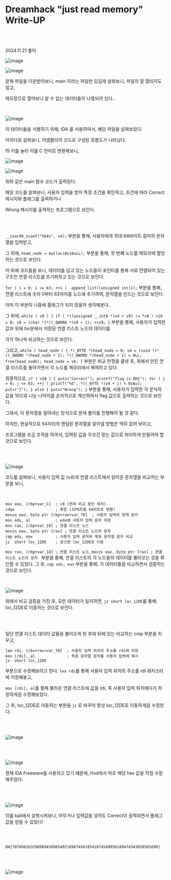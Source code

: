 <!DOCTYPE html>
<html>
<head>
    <link rel="stylesheet" type="text/css" href="style.css">
</head>
<body>
    <h1> Dreamhack "just read memory"  Write-UP</h1>
</body>
<br>
<br>
</html>

2024.11.21 풀이


![image](https://github.com/user-attachments/assets/00f89d3c-bcf7-4c2d-af6e-03aa526f8c3e)

![image](https://github.com/user-attachments/assets/5e8f2a72-b6a6-4749-b47b-0cee0e94a811)

문제 파일을 다운받아보니, main 이라는 파일만 있길래 살펴보니, 파일이 잘 열리지도 않고, 

메모장으로 열어보니 알 수 없는 데이터들이 나열되어 있다..
<br>

</br> 

![image](https://github.com/user-attachments/assets/0383f826-c6c5-4ead-95f8-9328d3a34ce2)

이 데이터들을 식별하기 위해, IDA 를 사용하여서, 해당 파일을 살펴보았다. 

아이다로 살펴보니, 어셈블리어 코드로 구성된 흐름도가 나타났다. 

f5 키를 눌러 이를 C 언어로 변환해보니,

![image](https://github.com/user-attachments/assets/dd0ab002-b96a-47d6-96ce-f37a1d8d3328)

![image](https://github.com/user-attachments/assets/6d42d02b-a157-4722-aa08-c613fdf09a95)

위와 같은 main 함수 코드가 출력된다. 

해당 코드를 살펴보니, 사용자 입력을 받아 특정 조건을 확인하고, 조건에 따라 Correct 메시지와 플래그를 출력하거나

Wrong 메시지를 출력하는 프로그램으로 보인다. 

<br>

</br> 

`__isoc99_scanf("%64s", v4);` 부분을 통해, 사용자에게 최대 64바이트 길이의 문자열을 입력받고, 

그 뒤에, `head_node = malloc(0x10uLL);` 부분을 통해, 첫 번쨰 노드를 메모리에 할당하는 것으로 보인다. 

이 뒤에 코드들을 보니, 데이터를 담고 있는 노드들이 포인터를 통해 서로 연결되어 있는 구조인 연결 리스트를 
초기화하고 있는 것으로 보인다.

`for ( i = 0; i <= 63; ++i ) 
    append_list((unsigned int)i);` 부분을 통해, 연결 리스트에 숫자 0부터 63까지를 노드에 추가하여, 문자열을 만드는 것으로 보인다. 
    
    
  아마 이 부분이 나중에 플래그가 되지 않을까 생각해본다.. 

  그 뒤에, `while ( v8 )
{
    if ( *((unsigned __int8 *)v4 + v9) != *v8 )
        v10 = 0;
    v8 = (char *)*((_QWORD *)v8 + 1);
    ++v9;
}` 부분을 통해, 사용자가 입력한 값과 위에 for문에서 저장된 연결 리스트 노드의 데이터를 

각각 하나씩 비교하는 것으로 보인다.

그리고, `while ( head_node )
{
    *(_BYTE *)head_node = 0;
    v6 = (void *)*((_QWORD *)head_node + 1);
    *((_QWORD *)head_node + 1) = 0LL;
    free(head_node);
    head_node = v6;
}` 부분은 비교 판정을 끝낸 후, 위에서 만든 연결 리스트를 돌아가면서 각 노드를 메모리에서 해제하고 있다. 

최종적으로, `if ( v10 )
{
    puts("Correct");
    printf("flag is DH{");
    for ( j = 0; j <= 63; ++j )
        printf("%d", *((_BYTE *)v4 + j) % 0xAu);
    puts("}");
}
else
{
    puts("Wrong");
}` 부분을 통해, 사용자가 입력한 각 문자의 값을 10으로 나눈 나머지를 순차적으로 계산하여서 flag 값으로 출력하는 것으로 보인다.

그래서, 이 문자열을 알아내는 방식으로 문제 풀이를 진행해야 될 것 같다.

하지만, 현실적으로 64자리의 랜덤된 문자열을 알아낼 방법은 딱히 없어 보이고, 

프로그램을 조금 조작을 하여서, 입력된 값을 무조건 맞는 값으로 처리하게 만들어야 할 것으로 보인다.  

<br>

</br> 

![image](https://github.com/user-attachments/assets/e7d165fe-d344-4f6a-b58c-dca6ab528b71)

코드를 살펴보니, 사용자 입력 값 (v4)과 연결 리스트에서 읽어온 문자열을 비교하는 부분을 보니, 
<br>

</br> 

```
mov eax, [rbp+var_C]  ; v9 (현재 비교 중인 위치)
cdqe                  ; 확장 (32비트를 64비트로 변환)
movzx eax, byte ptr [rbp+rax+var_70]  ; 사용자 입력의 현재 문자
mov edx, al           ; edx에 사용자 입력 문자 저장
mov rax, [rbp+var_18] ; 연결 리스트 노드
movzx eax, byte ptr [rax] ; 연결 리스트 노드의 문자
cmp edx, eax          ; 사용자 입력 문자와 목표 문자열 문자 비교
jz  short loc_12DE    ; 같으면 loc_12DE로 이동

```

`mov rax, [rbp+var_18] ; 연결 리스트 노드`, `movzx eax, byte ptr [rax] ; 연결 리스트 노드의 문자
` 부분을 통해, 연결 리스트의 각 노드들의 데이터를 불러오는 것을 확인할 수 있었다.
그 후, `cmp edx, eax` 부분을 통해, 각 데이터들을 비교하면서 검증하는 것으로 보인다.
<br>

</br> 

![image](https://github.com/user-attachments/assets/6c22a74b-f2ca-43b6-b8dd-a8d0700fad97)

위에서 비교 검증을 거친 후, 모든 데이터가 일치하면, `jz short loc_12DE`를 통해, loc_12DE로 이동하는 것으로 보인다.

<br>

</br> 

일단 연결 리스트 데이터 값들을 불러오게 한 후에 뒤에 있는
비교하는 cmp 부분을 지우고, 

```
lea rdi, [rbx+rax+var_70]  ; 사용자 입력 위치의 주소를 rdi에 저장
mov [rdi], al              ; 목표 문자열 문자를 사용자 입력에 복사
jz  short loc_12DE
```

부분으로 수정해보려고 한다. `lea rdi`를 통해 사용자 입력 위치의 주소를 rdi 레지스터에 저장해놓고,

`mov [rdi], al`를 통해 불러온 연결 리스트에 값을 rdi, 즉 사용자 입력 위치에다가 저장하게끔 수정해보았다.

그 후, loc_12DE로 이동하는 부분을  `jz` 로 바꾸어 항상 loc_12DE로 이동하게끔 수정한다.

<br>

</br> 

![image](https://github.com/user-attachments/assets/1a1e3d71-e487-4bb6-9ff5-c5e56299de48)
 
<br>

</br> 

![image](https://github.com/user-attachments/assets/7763759c-a413-4ef2-91c0-e76a91c3c3a1)

현재 IDA Freeware를 사용하고 있기 떄문에, Hxd에서 따로 해당 hex 값을 직접 수정해주었다.

<br>

</br>

![image](https://github.com/user-attachments/assets/8505c2aa-3de3-4e07-bd86-dc93c48a8b36)

이를 kali에서 실행시켜보니, 아무거나 입력값을 넣어도 Correct이 출력되면서 플래그 값을 얻을 수 있었다!

<br>

</br>

```
DH{7078981632989894389654921898749418541874549056189474343058581690}
```
<br>

</br>

![image](https://github.com/user-attachments/assets/731fc951-a78e-4bc4-bbde-dd3974d65e18)

